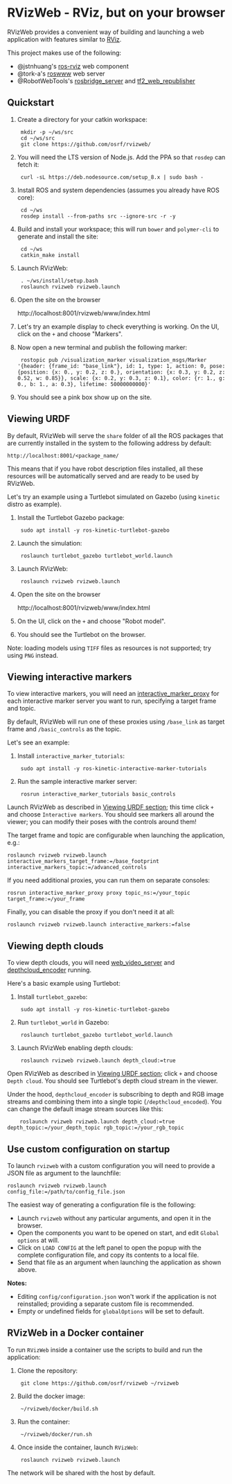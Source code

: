 # RVizWeb - RViz, but on your browser

RVizWeb provides a convenient way of building and launching a web application
with features similar to [RViz](https://github.com/ros-visualization/rviz).

This project makes use of the following:

* @jstnhuang's [ros-rviz](https://github.com/jstnhuang/ros-rviz) web component
* @tork-a's [roswww](https://github.com/tork-a/roswww) web server
* @RobotWebTools's [rosbridge_server](https://github.com/RobotWebTools/rosbridge_suite)
  and [tf2_web_republisher](https://github.com/RobotWebTools/tf2_web_republisher)

## Quickstart

1. Create a directory for your catkin workspace:

        mkdir -p ~/ws/src
        cd ~/ws/src
        git clone https://github.com/osrf/rvizweb/

1. You will need the LTS version of Node.js. Add the PPA so that `rosdep` can fetch it:

        curl -sL https://deb.nodesource.com/setup_8.x | sudo bash -

1. Install ROS and system dependencies (assumes you already have ROS core):

        cd ~/ws
        rosdep install --from-paths src --ignore-src -r -y

1. Build and install your workspace; this will run `bower` and `polymer-cli`
   to generate and install the site:

        cd ~/ws
        catkin_make install

1. Launch RVizWeb:

        . ~/ws/install/setup.bash
        roslaunch rvizweb rvizweb.launch

1. Open the site on the browser

    http://localhost:8001/rvizweb/www/index.html

1. Let's try an example display to check everything is working. On the UI, click on the `+` and choose "Markers".

1. Now open a new terminal and publish the following marker:

        rostopic pub /visualization_marker visualization_msgs/Marker '{header: {frame_id: "base_link"}, id: 1, type: 1, action: 0, pose: {position: {x: 0., y: 0.2, z: 0.}, orientation: {x: 0.3, y: 0.2, z: 0.52, w: 0.85}}, scale: {x: 0.2, y: 0.3, z: 0.1}, color: {r: 1., g: 0., b: 1., a: 0.3}, lifetime: 50000000000}'

1. You should see a pink box show up on the site.

## Viewing URDF

By default, RVizWeb will serve the `share` folder of all the ROS packages that
are currently installed in the system to the following address by default:

    http://localhost:8001/<package_name/

This means that if you have robot description files installed, all these resources
will be automatically served and are ready to be used by RVizWeb.

Let's try an example using a Turtlebot simulated on Gazebo (using `kinetic` distro as example).

1. Install the Turtlebot Gazebo package:

        sudo apt install -y ros-kinetic-turtlebot-gazebo

1. Launch the simulation:

        roslaunch turtlebot_gazebo turtlebot_world.launch

1. Launch RVizWeb:

        roslaunch rvizweb rvizweb.launch

1. Open the site on the browser

    http://localhost:8001/rvizweb/www/index.html

1. On the UI, click on the `+` and choose "Robot model".

1. You should see the Turtlebot on the browser.

Note: loading models using `TIFF` files as resources is not supported; try using `PNG` instead.

## Viewing interactive markers

To view interactive markers, you will need an [interactive_marker_proxy](https://wiki.ros.org/interactive_marker_proxy) for
each interactive marker server you want to run, specifying a target frame and topic.

By default, RVizWeb will run one of these proxies using `/base_link` as target frame and `/basic_controls` as the topic.

Let's see an example:

1. Install `interactive_marker_tutorials`:

        sudo apt install -y ros-kinetic-interactive-marker-tutorials

1. Run the sample interactive marker server:

        rosrun interactive_marker_tutorials basic_controls

Launch RVizWeb as described in [Viewing URDF section](#viewing-urdf); this time click `+` and choose `Interactive markers`.
You should see markers all around the viewer; you can modify their poses with the controls around them!

The target frame and topic are configurable when launching the application, e.g.:

    roslaunch rvizweb rvizweb.launch interactive_markers_target_frame:=/base_footprint interactive_markers_topic:=/advanced_controls

If you need additional proxies, you can run them on separate consoles:

    rosrun interactive_marker_proxy proxy topic_ns:=/your_topic target_frame:=/your_frame

Finally, you can disable the proxy if you don't need it at all:

    roslaunch rvizweb rvizweb.launch interactive_markers:=false

## Viewing depth clouds

To view depth clouds, you will need [web_video_server](https://wiki.ros.org/web_video_server) and [depthcloud_encoder](https://wiki.ros.org/depthcloud_encoder) running.

Here's a basic example using Turtlebot:

1. Install `turtlebot_gazebo`:

        sudo apt install -y ros-kinetic-turtlebot-gazebo

1. Run `turtlebot_world` in Gazebo:

        roslaunch turtlebot_gazebo turtlebot_world.launch

1. Launch RVizWeb enabling depth clouds:

        roslaunch rvizweb rvizweb.launch depth_cloud:=true

Open RVizWeb as described in [Viewing URDF section](#viewing-urdf); click `+` and choose `Depth cloud`.
You should see Turtlebot's depth cloud stream in the viewer.

Under the hood, `depthcloud_encoder` is subscribing to depth and RGB image streams and combining them into a single topic (`/depthcloud_encoded`).
You can change the default image stream sources like this:

        roslaunch rvizweb rvizweb.launch depth_cloud:=true depth_topic:=/your_depth_topic rgb_topic:=/your_rgb_topic

## Use custom configuration on startup

To launch `rvizweb` with a custom configuration you will need to provide a JSON file as argument to the launchfile:

```
roslaunch rvizweb rvizweb.launch config_file:=/path/to/config_file.json
```

The easiest way of generating a configuration file is the following:
- Launch `rvizweb` without any particular arguments, and open it in the browser.
- Open the components you want to be opened on start, and edit `Global options` at will.
- Click on `LOAD CONFIG` at the left panel to open the popup with the complete configuration file, and copy its contents to a local file.
- Send that file as an argument when launching the application as shown above.

**Notes:**
- Editing `config/configuration.json` won't work if the application is not reinstalled; providing a separate custom file is recommended.
- Empty or undefined fields for `globalOptions` will be set to default.

## RVizWeb in a Docker container

To run `RVizWeb` inside a container use the scripts to build and run the application:

1. Clone the repository:

        git clone https://github.com/osrf/rvizweb ~/rvizweb

1. Build the docker image:

        ~/rvizweb/docker/build.sh

1. Run the container:

        ~/rvizweb/docker/run.sh

1. Once inside the container, launch `RVizWeb`:

        roslaunch rvizweb rvizweb.launch

The network will be shared with the host by default.
